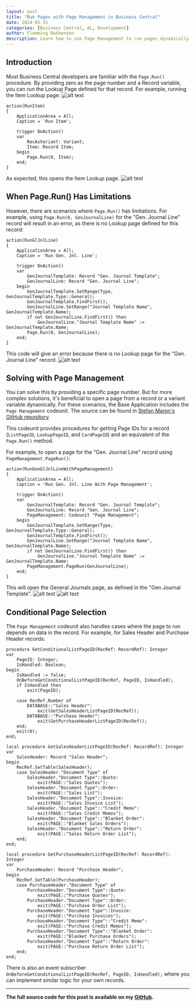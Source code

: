 ```yaml
---
layout: post
title: "Run Pages with Page Management in Business Central"
date: 2024-05-31
categories: [Business Central, AL, Development]
author: Flemming Bakkensen
description: Learn how to use Page Management to run pages dynamically in Business Central, including scenarios where Page.Run() falls short.
---
```


## Introduction

Most Business Central developers are familiar with the `Page.Run()` procedure. By providing zero as the page number and a Record variable, you can run the Lookup Page defined for that record. For example, running the Item Lookup page:
![alt text](/assets/images/2024-05-31-run-pages-with-page-management/1721201005740.png)
<!--more-->

```al
action(RunItem)
{
    ApplicationArea = All;
    Caption = 'Run Item';

    trigger OnAction()
    var
        RecAsVariant: Variant;
        Item: Record Item;
    begin
        Page.Run(0, Item);
    end;
}
```

As expected, this opens the Item Lookup page.
![alt text](/assets/images/2024-05-31-run-pages-with-page-management/1721206732233.png)

## When Page.Run() Has Limitations

However, there are scenarios where `Page.Run()` has limitations. For example, using `Page.Run(0, GenJournalLine)` for the "Gen. Journal Line" record will result in an error, as there is no Lookup page defined for this record:

```al
action(RunGlJnlLine)
{
    ApplicationArea = All;
    Caption = 'Run Gen. Jnl. Line';

    trigger OnAction()
    var
        GenJournalTemplate: Record "Gen. Journal Template";
        GenJournalLine: Record "Gen. Journal Line";
    begin
        GenJournalTemplate.SetRange(Type, GenJournalTemplate.Type::General);
        GenJournalTemplate.FindFirst();
        GenJournalLine.SetRange("Journal Template Name", GenJournalTemplate.Name);
        if not GenJournalLine.FindFirst() then
            GenJournalLine."Journal Template Name" := GenJournalTemplate.Name;
        Page.Run(0, GenJournalLine);
    end;
}
```

This code will give an error because there is no Lookup page for the "Gen. Journal Line" record.
![alt text](/assets/images/2024-05-31-run-pages-with-page-management/1721209165020.png)

## Solving with Page Management

You can solve this by providing a specific page number. But for more complex solutions, it's beneficial to open a page from a record or a variant variable dynamically. For these scenarios, the Base Application includes the `Page Management` codeunit. The source can be found in [Stefan Maron's GitHub repository](https://github.com/StefanMaron/MSDyn365BC.Code.History/blob/master/BaseApp/Source/Base%20Application/PageManagement.Codeunit.al).

This codeunit provides procedures for getting Page IDs for a record (`ListPageID`, `LookupPageID`, and `CardPageID`) and an equivalent of the `Page.Run()` method.

For example, to open a page for the "Gen. Journal Line" record using `PageManagement.PageRun()`:

```al
action(RunGenGlJnlLineWithPageManagement)
{
    ApplicationArea = All;
    Caption = 'Run Gen. Jnl. Line With Page Management';

    trigger OnAction()
    var
        GenJournalTemplate: Record "Gen. Journal Template";
        GenJournalLine: Record "Gen. Journal Line";
        PageManagement: Codeunit "Page Management";
    begin
        GenJournalTemplate.SetRange(Type, GenJournalTemplate.Type::General);
        GenJournalTemplate.FindFirst();
        GenJournalLine.SetRange("Journal Template Name", GenJournalTemplate.Name);
        if not GenJournalLine.FindFirst() then
            GenJournalLine."Journal Template Name" := GenJournalTemplate.Name;
        PageManagement.PageRun(GenJournalLine);
    end;
}
```

This will open the General Journals page, as defined in the "Gen Journal Template".
![alt text](/assets/images/2024-05-31-run-pages-with-page-management/1721209475882.png)
![alt text](/assets/images/2024-05-31-run-pages-with-page-management/1721204496886.png)

## Conditional Page Selection

The `Page Management` codeunit also handles cases where the page to run depends on data in the record. For example, for Sales Header and Purchase Header records:

```al
procedure GetConditionalListPageID(RecRef: RecordRef): Integer
var
    PageID: Integer;
    IsHandled: Boolean;
begin
    IsHandled := false;
    OnBeforeGetConditionalListPageID(RecRef, PageID, IsHandled);
    if IsHandled then
        exit(PageID);

    case RecRef.Number of
        DATABASE::"Sales Header":
            exit(GetSalesHeaderListPageID(RecRef));
        DATABASE::"Purchase Header":
            exit(GetPurchaseHeaderListPageID(RecRef));
    end;
    exit(0);
end;

local procedure GetSalesHeaderListPageID(RecRef: RecordRef): Integer
var
    SalesHeader: Record "Sales Header";
begin
    RecRef.SetTable(SalesHeader);
    case SalesHeader."Document Type" of
        SalesHeader."Document Type"::Quote:
            exit(PAGE::"Sales Quotes");
        SalesHeader."Document Type"::Order:
            exit(PAGE::"Sales List");
        SalesHeader."Document Type"::Invoice:
            exit(PAGE::"Sales Invoice List");
        SalesHeader."Document Type"::"Credit Memo":
            exit(PAGE::"Sales Credit Memos");
        SalesHeader."Document Type"::"Blanket Order":
            exit(PAGE::"Blanket Sales Orders");
        SalesHeader."Document Type"::"Return Order":
            exit(PAGE::"Sales Return Order List");
    end;
end;

local procedure GetPurchaseHeaderListPageID(RecRef: RecordRef): Integer
var
    PurchaseHeader: Record "Purchase Header";
begin
    RecRef.SetTable(PurchaseHeader);
    case PurchaseHeader."Document Type" of
        PurchaseHeader."Document Type"::Quote:
            exit(PAGE::"Purchase Quotes");
        PurchaseHeader."Document Type"::Order:
            exit(PAGE::"Purchase Order List");
        PurchaseHeader."Document Type"::Invoice:
            exit(PAGE::"Purchase Invoices");
        PurchaseHeader."Document Type"::"Credit Memo":
            exit(PAGE::"Purchase Credit Memos");
        PurchaseHeader."Document Type"::"Blanket Order":
            exit(PAGE::"Blanket Purchase Orders");
        PurchaseHeader."Document Type"::"Return Order":
            exit(PAGE::"Purchase Return Order List");
    end;
end;
```

There is also an event subscriber `OnBeforeGetConditionalListPageID(RecRef, PageID, IsHandled);` where you can implement similar logic for your own records.

---

**The full source code for this post is available on my [GitHub](https://github.com/FBakkensen/RunPageWithPageManagement).**
